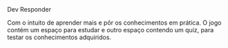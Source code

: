 <html>
Dev Responder
    <p>Com o intuito de aprender mais e pôr os conhecimentos em prática. O jogo contém um espaço para estudar e outro espaço contendo um quiz, para testar os conhecimentos adquiridos.</p>
  </body>
</html>
